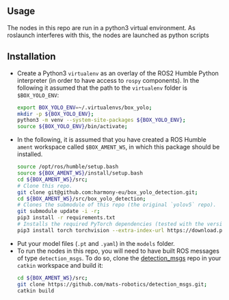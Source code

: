 ## Usage
The nodes in this repo are run in a python3 virtual environment. As roslaunch interferes with this, the nodes are launched as python scripts

## Installation
- Create a Python3 `virtualenv` as an overlay of the ROS2 Humble Python interpreter (in order to have access to `rospy` components). In the following it assumed that the path to the `virtualenv` folder is `$BOX_YOLO_ENV`:
    ```bash
    export BOX_YOLO_ENV=~/.virtualenvs/box_yolo;
    mkdir -p ${BOX_YOLO_ENV};
    python3 -m venv --system-site-packages ${BOX_YOLO_ENV};
    source ${BOX_YOLO_ENV}/bin/activate;
    ```
- In the following, it is assumed that you have created a ROS Humble `ament` workspace called `$BOX_AMENT_WS`, in which this package should be installed.
    ```bash
    source /opt/ros/humble/setup.bash
    source ${BOX_AMENT_WS}/install/setup.bash
    cd ${BOX_AMENT_WS}/src;
    # Clone this repo.
    git clone git@github.com:harmony-eu/box_yolo_detection.git;
    cd ${BOX_AMENT_WS}/src/box_yolo_detection;
    # Clones the submodule of this repo (the original `yolov5` repo).
    git submodule update -i -r;
    pip3 install -r requirements.txt
    # Installs the required PyTorch dependencies (tested with the versions below).
    pip3 install torch torchvision --extra-index-url https://download.pytorch.org/whl/cu116
    ```
- Put your model files (`.pt` and `.yaml`) in the `models` folder.
- To run the nodes in this repo, you will need to have built ROS messages of type `detection_msgs`. To do so, clone the [detection_msgs](https://github.com/mats-robotics/detection_msgs) repo in your `catkin` workspace and build it:
    ```bash
    cd ${BOX_AMENT_WS}/src;
    git clone https://github.com/mats-robotics/detection_msgs.git;
    catkin build
    ```
